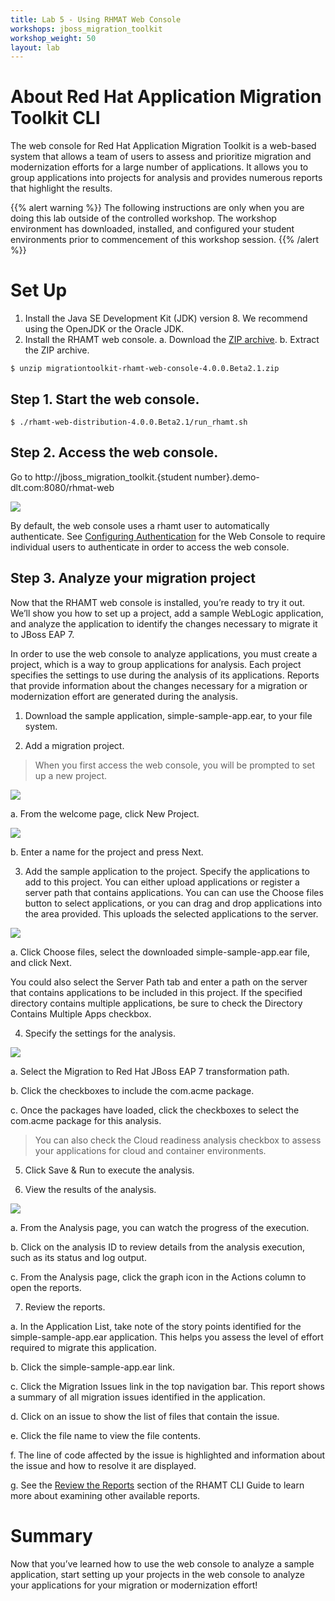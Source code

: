 ```yaml
---
title: Lab 5 - Using RHMAT Web Console
workshops: jboss_migration_toolkit
workshop_weight: 50
layout: lab
---
```


# About Red Hat Application Migration Toolkit CLI
The web console for Red Hat Application Migration Toolkit is a web-based system that allows a team of users to assess and prioritize migration and modernization efforts for a large number of applications. It allows you to group applications into projects for analysis and provides numerous reports that highlight the results. 

{{% alert warning %}}
The following instructions are only when you are doing this lab outside of the controlled workshop.  The workshop environment has downloaded, installed, and configured your student environments prior to commencement of this workshop session.
{{% /alert %}}

# Set Up
1. Install the Java SE Development Kit (JDK) version 8. We recommend using the OpenJDK or the Oracle JDK.
2. Install the RHAMT web console.
  a. Download the [ZIP archive][1].
  b. Extract the ZIP archive.

~~~~
$ unzip migrationtoolkit-rhamt-web-console-4.0.0.Beta2.1.zip
~~~~

## Step 1. Start the web console.

~~~~
$ ./rhamt-web-distribution-4.0.0.Beta2.1/run_rhamt.sh
~~~~

## Step 2. Access the web console.
Go to http://jboss_migration_toolkit.{student number}.demo-dlt.com:8080/rhmat-web

<img src="../images/web-login.png" />

By default, the web console uses a rhamt user to automatically authenticate. See [Configuring Authentication][1] for the Web Console to require individual users to authenticate in order to access the web console. 

## Step 3. Analyze your migration project
Now that the RHAMT web console is installed, you’re ready to try it out. We’ll show you how to set up a project, add a sample WebLogic application, and analyze the application to identify the changes necessary to migrate it to JBoss EAP 7.

In order to use the web console to analyze applications, you must create a project, which is a way to group applications for analysis. Each project specifies the settings to use during the analysis of its applications. Reports that provide information about the changes necessary for a migration or modernization effort are generated during the analysis. 

1. Download the sample application, simple-sample-app.ear, to your file system.

2. Add a migration project.
> When you first access the web console, you will be prompted to set up a new project.

<img src="../images/web-no-projects.png" />

  a. From the welcome page, click New Project.

<img src="../images/web-add-project.png" />

  b. Enter a name for the project and press Next.

3. Add the sample application to the project.
Specify the applications to add to this project. You can either upload applications or register a server path that contains applications.  You can can use the Choose files button to select applications, or you can drag and drop applications into the area provided. This uploads the selected applications to the server. 

<img src="../images/web-add-apps.png" />

  a. Click Choose files, select the downloaded simple-sample-app.ear file, and click Next.

<ALERT>
You could also select the Server Path tab and enter a path on the server that contains applications to be included in this project. If the specified directory contains multiple applications, be sure to check the Directory Contains Multiple Apps checkbox. 
</ALERT>

4. Specify the settings for the analysis.

<img src="../images/web-configure-analysis.png" />

  a. Select the Migration to Red Hat JBoss EAP 7 transformation path.

  b. Click the checkboxes to include the com.acme package.

  c. Once the packages have loaded, click the checkboxes to select the com.acme package for this analysis.

> You can also check the Cloud readiness analysis checkbox to assess your applications for cloud and container environments. 

5. Click Save & Run to execute the analysis.

6. View the results of the analysis.

<img src="../images/web-analysis-list.png" />

  a. From the Analysis page, you can watch the progress of the execution.

  b. Click on the analysis ID to review details from the analysis execution, such as its status and log output.

  c. From the Analysis page, click the graph icon in the Actions column to open the reports.

7. Review the reports.

  a. In the Application List, take note of the story points identified for the simple-sample-app.ear application. This helps you assess the level of effort required to migrate this application.

  b. Click the simple-sample-app.ear link.

  c. Click the Migration Issues link in the top navigation bar. This report shows a summary of all migration issues identified in the application.

  d. Click on an issue to show the list of files that contain the issue.

  e. Click the file name to view the file contents.

  f. The line of code affected by the issue is highlighted and information about the issue and how to resolve it are displayed.

  g. See the [Review the Reports][2] section of the RHAMT CLI Guide to learn more about examining other available reports.

# Summary
Now that you’ve learned how to use the web console to analyze a sample application, start setting up your projects in the web console to analyze your applications for your migration or modernization effort!

[1]: https://access.redhat.com/documentation/en-us/red_hat_application_migration_toolkit/4.0.beta2/html-single/web_console_guide/#config_auth
[2]: https://access.redhat.com/documentation/en-us/red_hat_application_migration_toolkit/4.0.beta2/html-single/cli_guide/#review_reports
[3]: https://access.redhat.com/documentation/en-us/red_hat_application_migration_toolkit/4.0.beta2/html-single/cli_guide/#command_line_arguments
